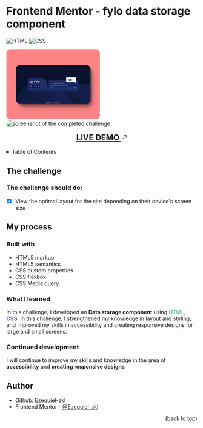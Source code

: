 <a name="readme-top"></a>

# Frontend Mentor - fylo data storage component

![HTML](https://img.shields.io/badge/HTML-239120?style=for-the-badge&logo=html5&logoColor=white)
![CSS](https://img.shields.io/badge/CSS-1572B6?style=for-the-badge&logo=css3&logoColor=white)

<div class="display:flex;">
  <img src="./screenshot.webp" alt="screenshot of the completed challenge" width="49%" style="border-radius: 10px;" >
  <img src="./screenshot-mobile.png" alt="screenshot of the completed challenge" width="49%" style="border-radius: 10px;" >
</div>

<a href="/" target="_blank" rel="noopener noreferrer" title="Live Demo" style="display: block; font-weight: bold; text-transform: uppercase; text-decoration: underline; font-size: 1.3rem; margin: 1rem; text-align: center;">
  Live Demo 
  <svg width="16" height="16" fill="currentColor">
  <path 
    fill-rule="evenodd" 
    d="M14 2.5a.5.5 0 0 0-.5-.5h-6a.5.5 0 0 0 0 1h4.793L2.146 13.146a.5.5 0 0 0 .708.708L13 3.707V8.5a.5.5 0 0 0 1 0z"/>
  </svg>
</a>

<details>
  <summary>Table of Contents</summary>
  <ol>
    <li><a href="#the-challenge">The challenge</a></li>
    <li>
      <a href="#my-process">My process</a>
      <ul>
        <li><a href="#built-with">Built With</a></li>
        <li><a href="#what-i-learned">What I Learned</a></li>
        <li><a href="#continued-development">Continued Development</a></li>
      </ul>
    </li>
    <li><a href="#author">Author</a></li>
  </ol>
</details>

## The challenge

### The challenge should do:

- [x] View the optimal layout for the site depending on their device's screen size

## My process

### Built with

- HTML5 markup
- HTML5 semantics
- CSS custom properties
- CSS flexbox
- CSS Media query

### What I learned

In this challenge, I developed an <strong>Data storage component</strong> using <span style="font-weight: bold; color: #6ABECD;">HTML</span>, <span style="font-weight: bold; color: #3E54A3;">CSS</span>. In this challenge, I strengthened my knowledge in layout and styling, and improved my skills in accessibility and creating responsive designs for large and small screens.

### Continued development

I will continue to improve my skills and knowledge in the area of <strong>​​accessibility</strong> and <strong>creating responsive designs</strong>

## Author

- Github: [Ezequiel-skl](https://github.com/Ezequiel-skl)
- Frontend Mentor - [@Ezequiel-skl](https://www.frontendmentor.io/profile/Ezequiel-skl)

<p align="right">(<a href="#readme-top">back to top</a>)</p>
